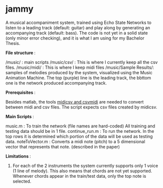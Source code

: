 jammy
=====

A musical accompaniment system, trained using Echo State Networks to listen to a leading track (default: guitar) and play along by generating an accompanying track (default: bass). The code is not yet in a solid state (only minor error checking), and it is what I am using for my Bachelor Thesis.


<b> File structure </b>: 

/music/ : main scripts
/music/csv/ : This is where I currently keep all the csv files.
/music/midi/ : This is where I keep midi files
/music/Sample Results/: samples of melodies produced by the system, visualized using the Music Animation Machine. The top (purple) line is the leading track, the bbttom one is the network produced accompanying track.

<b> Prerequisites </b>:

Besides matlab, the tools <a href='http://www.fourmilab.ch/webtools/midicsv/'>midicsv and csvmidi</a> are needed to convert between midi and csv files. The script expects csv files created by midicsv.

<b> Main Scripts </b>: 

music.m : To train the network (file names are hard-coded) All training and testing data should be in 1 file.
continue_run.m : To run the network. In the top rows it is determined which portion of the data will be used as testing data.
noteToVector.m : Converts a midi note (pitch) to a 5 dimensional vector that represents that note. (described in the paper)

<b> Limitations </b>: 


1. For each of the 2 instruments the system currently supports only 1 voice (1 line of melody). This also means that chords are not yet supported. Whenever chords appear in the train/test data, only the top note is selected.

